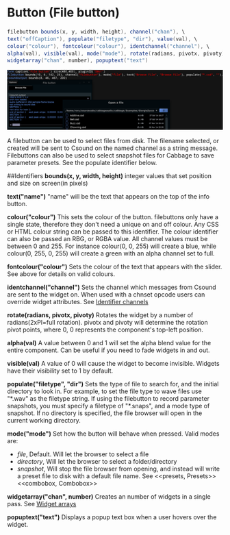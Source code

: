 # Button (File button)
```csharp
filebutton bounds(x, y, width, height), channel("chan"), \
text("offCaption"), populate("filetype", "dir"), value(val), \
colour("colour"), fontcolour("colour"), identchannel("channel"), \
alpha(val), visible(val), mode("mode"), rotate(radians, pivotx, pivoty), \
widgetarray("chan", number), popuptext("text")
```
<!--(End of syntax)/-->

![](images/filebuttonExample.png)

A filebutton can be used to select files from disk. The filename selected, or created will be sent to Csound on the named channel as a string message. Filebuttons can also be used to select snapshot files for Cabbage to save parameter presets. See the populate identifier below.  


##Identifiers
**bounds(x, y, width, height)** integer values that set position and size on screen(in pixels)

**text("name")** "name" will be the text that appears on the top of the info button.  

**colour("colour")** This sets the colour of the button. filebuttons only have a single state, therefore they don't need a unique on and off colour. Any CSS or HTML colour string can be passed to this identifier. The colour identifier can also be passed an RBG, or RGBA value. All channel values must be between 0 and 255. For instance colour(0, 0, 255) will create a blue, while colour(0, 255, 0, 255) will create a green with an alpha channel set to full.  

**fontcolour("colour")** Sets the colour of the text that appears with the slider. See above for details on valid colours.

**identchannel("channel")** Sets the channel which messages from Csound are sent to the widget on. When used with a chnset opcode users can override widget attributes. See [Identifier channels](./identchannels.md) 

**rotate(radians, pivotx, pivoty)** Rotates the widget by a number of radians(2xPI=full rotation). pivotx and pivoty will determine the rotation pivot points, where 0, 0 represents the component's top-left position. 

**alpha(val)** A value between 0 and 1 will set the alpha blend value for the entire component. Can be useful if you need to fade widgets in and out. 

**visible(val)** A value of 0 will cause the widget to become invisible. Widgets have their visibility set to 1 by default. 

**populate("filetype", "dir")** Sets the type of file to search for, and the initial directory to look in. For example, to set the file type to wave files use "*.wav" as the filetype string. If using the filebutton to record parameter snapshots, you must specify a filetype of "\*.snaps", and a mode type of snapshot. If no directory is specified, the file browser will open in the current working directory.  

**mode("mode")** Set how the button will behave when pressed. Valid modes are:

* *file*, Default. Will let the browser to select a file
* *directory*, Will let the browser to select a folder/directory
* *snapshot*, Will stop the file browser from opening, and instead will write a preset file to disk with a default file name. See <<presets, Presets>> <<combobox, Combobox>> 

**widgetarray("chan", number)** Creates an number of widgets in a single pass. See [Widget arrays](./widget_arrays.md)

**popuptext("text")** Displays a popup text box when a user hovers over the widget.
<!--(End of identifiers)/-->
